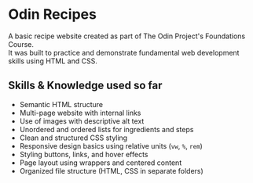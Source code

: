 # Odin Recipes

A basic recipe website created as part of The Odin Project's Foundations Course.  
It was built to practice and demonstrate fundamental web development skills using HTML and CSS.

## Skills & Knowledge used so far

- Semantic HTML structure
- Multi-page website with internal links
- Use of images with descriptive alt text
- Unordered and ordered lists for ingredients and steps
- Clean and structured CSS styling
- Responsive design basics using relative units (`vw`, `%`, `rem`)
- Styling buttons, links, and hover effects
- Page layout using wrappers and centered content
- Organized file structure (HTML, CSS in separate folders)
